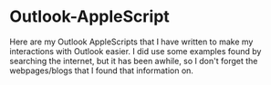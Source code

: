# Outlook-AppleScript
Here are my Outlook AppleScripts that I have written to make my interactions with Outlook easier. I did use some examples found by searching the internet, but it has been awhile, so I don't forget the webpages/blogs that I found that information on.
